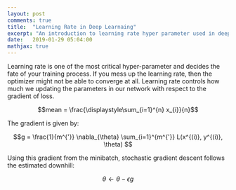 ```yaml
---
layout: post
comments: true
title:  "Learning Rate in Deep Learnaing"
excerpt: "An introduction to learning rate hyper parameter used in deep neural network training. "
date:   2019-01-29 05:04:00
mathjax: true
---
```


Learning rate is one of the most critical hyper-parameter and decides the fate of your training process. If you mess up the learning rate, then the optimizer might not be able to converge at all. Learning rate controls how much we updating the parameters in our network with respect to the gradient of loss. 


$$mean = \frac{\displaystyle\sum_{i=1}^{n} x_{i}}{n}$$

The gradient is given by: 

$$g = \frac{1}{m^{'}} \nabla_{\theta}   \sum_{i=1}^{m^{'}}  L(x^{(i)}, y^{(i)}, \theta) $$

Using this gradient from the minibatch, stochastic gradient descent follows the estimated downhill: 

$$\theta \leftarrow \theta - \epsilon g $$  

